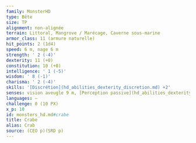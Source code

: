 ```yaml
---
family: MonsterHD
type: Bête
size: TP
alignment: non-alignée
terrain: Littoral, Mangrove / Marécage, Caverne sous-marine
armor_class: 11 (armure naturelle)
hit_points: 2 (1d4)
speed: 6 m, nage 6 m
strength: ' 2 (-4)'
dexterity: 11 (+0)
constitution: 10 (+0)
intelligence: ' 1 (-5)'
wisdom: ' 8 (-1)'
charisma: ' 2 (-4)'
skills: '[Discrétion](hd_abilities_dexterity_discretion.md) +2'
senses: vision aveugle 9 m, [Perception passive](hd_abilities_dexterity_perception_passive.md) 9
languages: —
challenge: 0 (10 PX)
x_p: 10
id: monsters_hd.md#crabe
title: Crabe
alias: Crab
source: (CEO p)(SRD p)
---
```


